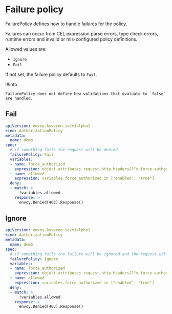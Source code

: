 # Failure policy

FailurePolicy defines how to handle failures for the policy.

Failures can occur from CEL expression parse errors, type check errors, runtime errors and invalid or mis-configured policy definitions.

Allowed values are:

- `Ignore`
- `Fail`

If not set, the failure policy defaults to `Fail`.

!!!info

    FailurePolicy does not define how validations that evaluate to `false` are handled.

## Fail

```yaml
apiVersion: envoy.kyverno.io/v1alpha1
kind: AuthorizationPolicy
metadata:
  name: demo
spec:
  # if something fails the request will be denied
  failurePolicy: Fail
  variables:
  - name: force_authorized
    expression: object.attributes.request.http.headers[?"x-force-authorized"].orValue("")
  - name: allowed
    expression: variables.force_authorized in ["enabled", "true"]
  deny:
  - match: >
      !variables.allowed
    response: >
      envoy.Denied(403).Response()
```

## Ignore

```yaml
apiVersion: envoy.kyverno.io/v1alpha1
kind: AuthorizationPolicy
metadata:
  name: demo
spec:
  # if something fails the failure will be ignored and the request will be allowed
  failurePolicy: Ignore
  variables:
  - name: force_authorized
    expression: object.attributes.request.http.headers[?"x-force-authorized"].orValue("")
  - name: allowed
    expression: variables.force_authorized in ["enabled", "true"]
  deny:
  - match: >
      !variables.allowed
    response: >
      envoy.Denied(403).Response()
```
